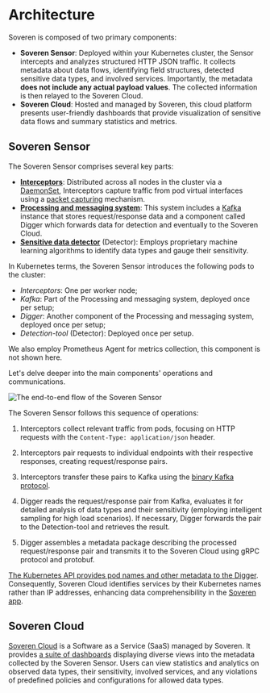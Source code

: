 # Architecture

Soveren is composed of two primary components:

* **Soveren Sensor**: Deployed within your Kubernetes cluster, the Sensor intercepts and analyzes structured HTTP JSON traffic. It collects metadata about data flows, identifying field structures, detected sensitive data types, and involved services. Importantly, the metadata **does not include any actual payload values**. The collected information is then relayed to the Soveren Cloud.
* **Soveren Cloud**: Hosted and managed by Soveren, this cloud platform presents user-friendly dashboards that provide visualization of sensitive data flows and summary statistics and metrics.

## Soveren Sensor

The Soveren Sensor comprises several key parts:

* [**Interceptors**](../traffic-interception/): Distributed across all nodes in the cluster via a [DaemonSet](https://kubernetes.io/docs/concepts/workloads/controllers/daemonset/), Interceptors capture traffic from pod virtual interfaces using a [packet capturing](https://www.tcpdump.org/) mechanism.
* [**Processing and messaging system**](../traffic-processing/): This system includes a [Kafka](https://kafka.apache.org/) instance that stores request/response data and a component called Digger which forwards data for detection and eventually to the Soveren Cloud.
* [**Sensitive data detector**](../detection/) (Detector): Employs proprietary machine learning algorithms to identify data types and gauge their sensitivity.

In Kubernetes terms, the Soveren Sensor introduces the following pods to the cluster:

* _Interceptors_: One per worker node;
* _Kafka_: Part of the Processing and messaging system, deployed once per setup;
* _Digger_: Another component of the Processing and messaging system, deployed once per setup;
* _Detection-tool_ (Detector): Deployed once per setup.

We also employ Prometheus Agent for metrics collection, this component is not shown here.

Let's delve deeper into the main components' operations and communications.

![The end-to-end flow of the Soveren Sensor](../../img/architecture/sensor-flow.png "The end-to-end flow of the Soveren Sensor")

The Soveren Sensor follows this sequence of operations:

1. Interceptors collect relevant traffic from pods, focusing on HTTP requests with the `Content-Type: application/json` header.

2. Interceptors pair requests to individual endpoints with their respective responses, creating request/response pairs.

3. Interceptors transfer these pairs to Kafka using the [binary Kafka protocol](https://kafka.apache.org/protocol.html).

4. Digger reads the request/response pair from Kafka, evaluates it for detailed analysis of data types and their sensitivity (employing intelligent sampling for high load scenarios). If necessary, Digger forwards the pair to the Detection-tool and retrieves the result.

5. Digger assembles a metadata package describing the processed request/response pair and transmits it to the Soveren Cloud using gRPC protocol and protobuf.

[The Kubernetes API provides pod names and other metadata to the Digger](../k8s-metadata/). Consequently, Soveren Cloud identifies services by their Kubernetes names rather than IP addresses, enhancing data comprehensibility in the [Soveren app](https://app.soveren.io/).

## Soveren Cloud

[Soveren Cloud](https://app.soveren.io/) is a Software as a Service (SaaS) managed by Soveren. It provides [a suite of dashboards](../../user-guide/overview/) displaying diverse views into the metadata collected by the Soveren Sensor. Users can view statistics and analytics on observed data types, their sensitivity, involved services, and any violations of predefined policies and configurations for allowed data types.

